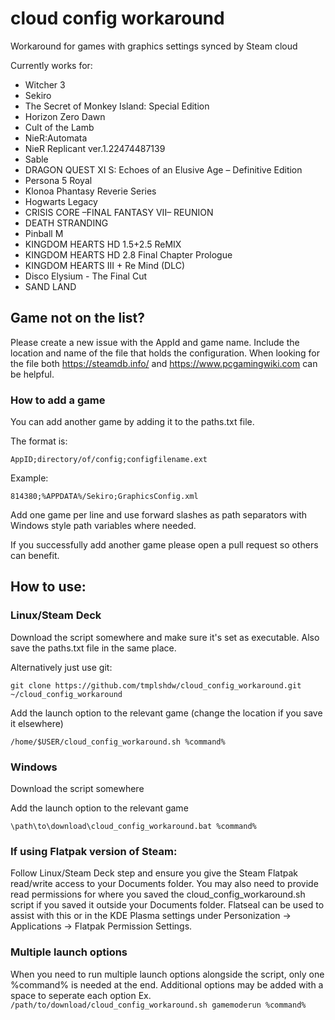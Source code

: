 # cloud config workaround
Workaround for games with graphics settings synced by Steam cloud

Currently works for:
* Witcher 3
* Sekiro
* The Secret of Monkey Island: Special Edition
* Horizon Zero Dawn
* Cult of the Lamb
* NieR:Automata
* NieR Replicant ver.1.22474487139
* Sable
* DRAGON QUEST XI S: Echoes of an Elusive Age – Definitive Edition
* Persona 5 Royal
* Klonoa Phantasy Reverie Series
* Hogwarts Legacy
* CRISIS CORE –FINAL FANTASY VII– REUNION
* DEATH STRANDING
* Pinball M
* KINGDOM HEARTS HD 1.5+2.5 ReMIX
* KINGDOM HEARTS HD 2.8 Final Chapter Prologue
* KINGDOM HEARTS III + Re Mind (DLC)
* Disco Elysium - The Final Cut
* SAND LAND

## Game not on the list?
Please create a new issue with the AppId and game name.
Include the location and name of the file that holds the configuration. When looking for the file both https://steamdb.info/ and https://www.pcgamingwiki.com can be helpful.

### How to add a game
You can add another game by adding it to the paths.txt file.

The format is:

	AppID;directory/of/config;configfilename.ext
	
Example:

	814380;%APPDATA%/Sekiro;GraphicsConfig.xml

Add one game per line and use forward slashes as path separators with Windows style path variables where needed.

If you successfully add another game please open a pull request so others can benefit.

## How to use:

### Linux/Steam Deck

Download the script somewhere and make sure it's set as executable.
Also save the paths.txt file in the same place.

Alternatively just use git:

	git clone https://github.com/tmplshdw/cloud_config_workaround.git ~/cloud_config_workaround

Add the launch option to the relevant game (change the location if you save it elsewhere)

`/home/$USER/cloud_config_workaround.sh %command%`


### Windows

Download the script somewhere

Add the launch option to the relevant game

`\path\to\download\cloud_config_workaround.bat %command%`


### If using Flatpak version of Steam:
Follow Linux/Steam Deck step and ensure you give the Steam Flatpak read/write access to your Documents folder. You may also need to provide read permissions for where you saved the cloud_config_workaround.sh script if you saved it outside your Documents folder. 
Flatseal can be used to assist with this or in the KDE Plasma settings under Personization -> Applications -> Flatpak Permission Settings.

### Multiple launch options
When you need to run multiple launch options alongside the script, only one %command% is needed at the end. Additional options may be added with a space to seperate each option
Ex.
`/path/to/download/cloud_config_workaround.sh gamemoderun %command%`
